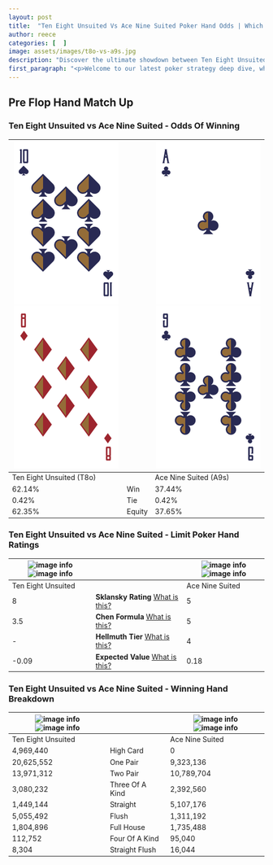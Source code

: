 ```yaml
---
layout: post
title:  "Ten Eight Unsuited Vs Ace Nine Suited Poker Hand Odds | Which Is The Better Hand In Poker? A Complete Guide"
author: reece
categories: [  ]
image: assets/images/t8o-vs-a9s.jpg
description: "Discover the ultimate showdown between Ten Eight Unsuited and Ace Nine Suited in poker! Uncover the odds, strategies, and scenarios where one hand triumphs over the other. Get ready to up your poker game with this thrilling analysis."
first_paragraph: "<p>Welcome to our latest poker strategy deep dive, where we're pitting two distinct hands against each other in a high-stakes showdown: Ten Eight Unsuited vs Ace Nine Suited.</p><p>In the dynamic world of poker, every decision counts, and knowing which hand holds the upper hand is key to your success at the table.</p><p>In this article, we'll dissect these two hands, explore the scenarios where one dominates the other, and equip you with the knowledge to make strategic choices that can tip the odds in your favor.</p><p>Get ready to unravel the intriguing dynamics of these poker hands and elevate your game to new heights.</p>"
---
```




[comment]: # (sp0)

## Pre Flop Hand Match Up

<div class="table hand-ratings" markdown="1"> 



### Ten Eight Unsuited vs Ace Nine Suited - Odds Of Winning


    
| ![image info](assets/images/hand1/t.png) ![image info](assets/images/hand1/8o.png) |  | ![image info](assets/images/hand2/a.png) ![image info](assets/images/hand2/9.png) |
| -------- | -------- | -------- |
| Ten Eight Unsuited (T8o) |  | Ace Nine Suited (A9s) |
| 62.14% | Win | 37.44% |
| 0.42% | Tie | 0.42% |
| 62.35% | Equity | 37.65% |




[comment]: # (sp1)



### Ten Eight Unsuited vs Ace Nine Suited - Limit Poker Hand Ratings


    
| ![image info](https://www.riverpairs.com/assets/images/hand1/t.png) ![image info](https://www.riverpairs.com/assets/images/hand1/8o.png) |  | ![image info](https://www.riverpairs.com/assets/images/hand2/a.png) ![image info](https://www.riverpairs.com/assets/images/hand2/9.png) |
| -------- | -------- | -------- |
| Ten Eight Unsuited |  | Ace Nine Suited |
| 8 | **Sklansky Rating** [What is this?](/sklansky-rating-explained) | 5 |
| 3.5 | **Chen Formula** [What is this?](/chen-formula-explained) | 5 |
| - | **Hellmuth Tier** [What is this?](/Hellmuth-tier-explained) | 4 |
| -0.09 | **Expected Value** [What is this?](/expected-value-explained) | 0.18 |




[comment]: # (sp2)



### Ten Eight Unsuited vs Ace Nine Suited - Winning Hand Breakdown


    
| ![image info](https://www.riverpairs.com/assets/images/hand1/t.png) ![image info](https://www.riverpairs.com/assets/images/hand1/8o.png) |  | ![image info](https://www.riverpairs.com/assets/images/hand2/a.png) ![image info](https://www.riverpairs.com/assets/images/hand2/9.png) |
| -------- | -------- | -------- |
| Ten Eight Unsuited |  | Ace Nine Suited |
| 4,969,440 | High Card | 0 |
| 20,625,552 | One Pair | 9,323,136 |
| 13,971,312 | Two Pair | 10,789,704 |
| 3,080,232 | Three Of A Kind | 2,392,560 |
| 1,449,144 | Straight | 5,107,176 |
| 5,055,492 | Flush | 1,311,192 |
| 1,804,896 | Full House | 1,735,488 |
| 112,752 | Four Of A Kind | 95,040 |
| 8,304 | Straight Flush | 16,044 |




[comment]: # (sp3)



</div>

[comment]: # (sp4)



[comment]: # (sp5)

